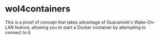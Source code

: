 # wol4containers
This is a proof of concept that takes advantage of Guacamole's Wake-On-LAN feature, allowing you to start a Docker container by attempting to connect to it.
